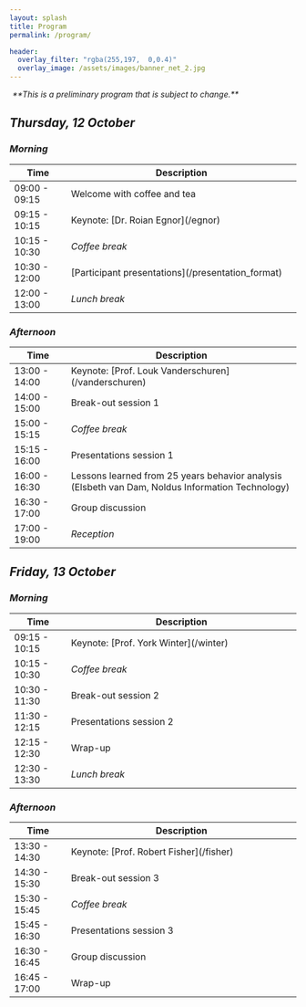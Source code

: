 ```yaml
---
layout: splash
title: Program
permalink: /program/

header:
  overlay_filter: "rgba(255,197,  0,0.4)"
  overlay_image: /assets/images/banner_net_2.jpg
---
```


<div id="errorAttendance" markdown="span" class="notice--warning">
    <i class="fa fa-exclamation-triangle" aria-hidden="true" />
    <span style="margin-left: 5px;">**This is a preliminary program that is subject to change.**</span>
</div>


## Thursday, 12 October
### Morning
<table>
  <colgroup><col style="min-width: 100px; max-width: 150px;"><col style="width: 100%; word-wrap: break-word;"></colgroup>
  <thead>
    <tr>
      <th>Time</th>
      <th>Description</th>
    </tr>
  </thead>
  <tbody>
    <tr>
      <td>09:00 - 09:15</td>
      <td>Welcome with coffee and tea</td>
    </tr>
    <tr>
      <td>09:15 - 10:15</td>
      <td markdown="span">Keynote: [Dr. Roian Egnor](/egnor)</td>
    </tr>
    <tr>
      <td>10:15 - 10:30</td>
      <td><em>Coffee break</em></td>
    </tr>
    <tr>
      <td>10:30 - 12:00</td>
      <td markdown="span">[Participant presentations](/presentation_format)</td>
    </tr>
    <tr>
      <td>12:00 - 13:00</td>
      <td><em>Lunch break</em></td>
    </tr>
  </tbody>
</table>

### Afternoon
<table>
  <colgroup><col style="min-width: 100px; max-width: 150px;"><col style="width: 100%; word-wrap: break-word;"></colgroup>
  <thead>
    <tr>
      <th>Time</th>
      <th>Description</th>
    </tr>
  </thead>
  <tbody>
    <tr>
      <td>13:00 - 14:00</td>
      <td markdown="span">Keynote: [Prof. Louk Vanderschuren](/vanderschuren)</td>
    </tr>
    <tr>
      <td>14:00 - 15:00</td>
      <td>Break-out session 1</td>
    </tr>
    <tr>
      <td>15:00 - 15:15</td>
      <td><em>Coffee break</em></td>
    </tr>
    <tr>
      <td>15:15 - 16:00</td>
      <td>Presentations session 1</td>
    </tr>
    <tr>
      <td>16:00 - 16:30</td>
      <td markdown="span">Lessons learned from 25 years behavior analysis<br />(Elsbeth van Dam, Noldus Information Technology)</td>
    </tr>
    <tr>
      <td>16:30 - 17:00</td>
      <td>Group discussion</td>
    </tr>
    <tr>
      <td>17:00 - 19:00</td>
      <td><em>Reception</em></td>
    </tr>
  </tbody>
</table>


## Friday, 13 October
### Morning

<table>
  <colgroup><col style="min-width: 100px; max-width: 150px;"><col style="width: 100%; word-wrap: break-word;"></colgroup>
  <thead>
    <tr>
      <th>Time</th>
      <th>Description</th>
    </tr>
  </thead>
  <tbody>
    <tr>
      <td>09:15 - 10:15</td>
      <td markdown="span">Keynote: [Prof. York Winter](/winter)</td>
    </tr>
    <tr>
      <td>10:15 - 10:30</td>
      <td><em>Coffee break</em></td>
    </tr>
    <tr>
      <td>10:30 - 11:30</td>
      <td>Break-out session 2</td>
    </tr>
    <tr>
      <td>11:30 - 12:15</td>
      <td>Presentations session 2</td>
    </tr>
    <tr>
      <td>12:15 - 12:30</td>
      <td>Wrap-up</td>
    </tr>
    <tr>
      <td>12:30 - 13:30</td>
      <td><em>Lunch break</em></td>
    </tr>
  </tbody>
</table>

### Afternoon

<table>
  <colgroup><col style="min-width: 100px; max-width: 150px;"><col style="width: 100%; word-wrap: break-word;"></colgroup>
  <thead>
    <tr>
      <th>Time</th>
      <th>Description</th>
    </tr>
  </thead>
  <tbody>
    <tr>
      <td>13:30 - 14:30</td>
      <td markdown="span">Keynote: [Prof. Robert Fisher](/fisher)</td>
    </tr>
    <tr>
      <td>14:30 - 15:30</td>
      <td>Break-out session 3</td>
    </tr>
    <tr>
      <td>15:30 - 15:45</td>
      <td><em>Coffee break</em></td>
    </tr>
    <tr>
      <td>15:45 - 16:30</td>
      <td>Presentations session 3</td>
    </tr>
    <tr>
      <td>16:30 - 16:45</td>
      <td>Group discussion</td>
    </tr>
    <tr>
      <td>16:45 - 17:00</td>
      <td>Wrap-up</td>
    </tr>
  </tbody>
</table>